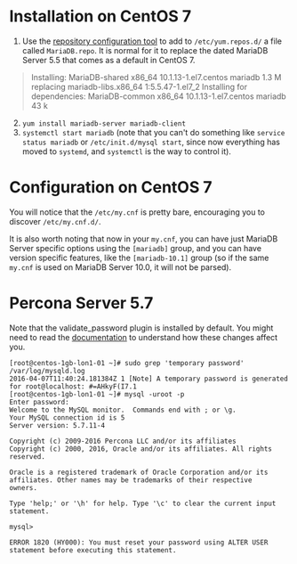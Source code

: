 # Installation on CentOS 7

1. Use the [repository configuration tool](https://downloads.mariadb.org/mariadb/repositories) to add to `/etc/yum.repos.d/` a file called `MariaDB.repo`. It is normal for it to replace the dated MariaDB Server 5.5 that comes as a default in CentOS 7.
> Installing:
>  MariaDB-shared      x86_64      10.1.13-1.el7.centos        mariadb      1.3 M
>      replacing  mariadb-libs.x86_64 1:5.5.47-1.el7_2
> Installing for dependencies:
>  MariaDB-common      x86_64      10.1.13-1.el7.centos        mariadb       43 k

2. `yum install mariadb-server mariadb-client`
3. 	`systemctl start mariadb` (note that you can't do something like `service status mariadb` or `/etc/init.d/mysql start`, since now everything has moved to `systemd`, and `systemctl` is the way to control it).

# Configuration on CentOS 7
You will notice that the `/etc/my.cnf` is pretty bare, encouraging you to discover `/etc/my.cnf.d/`. 

It is also worth noting that now in your `my.cnf`, you can have just MariaDB Server specific options using the `[mariadb]` group, and you can have version specific features, like the `[mariadb-10.1]` group (so if the same `my.cnf` is used on MariaDB Server 10.0, it will not be parsed).

# Percona Server 5.7
Note that the validate_password plugin is installed by default. You might need to read the [documentation](http://dev.mysql.com/doc/refman/5.7/en/linux-installation-yum-repo.html) to understand how these changes affect you.

	[root@centos-1gb-lon1-01 ~]# sudo grep 'temporary password' /var/log/mysqld.log
	2016-04-07T11:40:24.181384Z 1 [Note] A temporary password is generated for root@localhost: #=AHkyF(I7.1
	[root@centos-1gb-lon1-01 ~]# mysql -uroot -p
	Enter password: 
	Welcome to the MySQL monitor.  Commands end with ; or \g.
	Your MySQL connection id is 5
	Server version: 5.7.11-4

	Copyright (c) 2009-2016 Percona LLC and/or its affiliates
	Copyright (c) 2000, 2016, Oracle and/or its affiliates. All rights reserved.

	Oracle is a registered trademark of Oracle Corporation and/or its
	affiliates. Other names may be trademarks of their respective
	owners.

	Type 'help;' or '\h' for help. Type '\c' to clear the current input statement.

	mysql> 

	ERROR 1820 (HY000): You must reset your password using ALTER USER statement before executing this statement.
	
